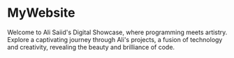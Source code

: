 # MyWebsite
Welcome to Ali Saiid's Digital Showcase, where programming meets artistry. Explore a captivating journey through Ali's projects, a fusion of technology and creativity, revealing the beauty and brilliance of code.

